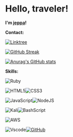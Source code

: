 # Hello, traveler!

**I'm [jeppa](https://linktr.ee/jxppx)!**

**Contact:**

[![Linktree](https://img.shields.io/badge/linktree-000?style=for-the-badge&logo=linktree&logoColor=lime)](https://linktree.com/jxppx)

[![GitHub Streak](https://streak-stats.demolab.com?user=jeppa1&theme=dark&date_format=j%20M%5B%20Y%5D&exclude_days=Sun%2CSat)](https://git.io/streak-stats)

[![Anurag's GitHub stats](https://github-readme-stats.vercel.app/api?username=jeppa1&show_icons=true&theme=transparent&)](https://github.com/anuraghazra/github-readme-stats) 

**Skills:**

![Ruby](https://img.shields.io/badge/Ruby-000?style=for-the-badge&logo=ruby&logoColor=CC342D)

![HTML5](https://img.shields.io/badge/HTML5-000?style=for-the-badge&logo=html5&logoColor=lime)![CSS3](https://img.shields.io/badge/CSS3-000?style=for-the-badge&logo=css3&logoColor=lime)

![JavaScript](https://img.shields.io/badge/JavaScript-000?style=for-the-badge&logo=javascript&logoColor=lime)![NodeJS](https://img.shields.io/badge/node.js-000?style=for-the-badge&logo=node.js&logoColor=lime)

![Kali](https://img.shields.io/badge/Kali-000?style=for-the-badge&logo=kalilinux&logoColor=lime)![BashScript](https://img.shields.io/badge/bash%20script-000?style=flat&logo=gnubash&logoColor=%23FFFFFF&labelColor=%23000000)

![AWS](https://img.shields.io/badge/AWS-000.svg?style=for-the-badge&logo=amazon-aws&logoColor=lime)

![Vscode](https://img.shields.io/badge/Vscode-000?style=for-the-badge&logo=visual-studio-code&logoColor=lime)[![GitHub](https://img.shields.io/badge/GitHub-100000?style=for-the-badge&logo=github&logoColor=lime)](https://github.com/jeppa1)


<!---
vença!!! ![Top Langs](https://github-readme-stats-git-masterrstaa-rickstaa.vercel.app/api/top-langs/?username=SEUUSERNAME&layout=compact&bg_color=000&border_color=30A3DC&title_color=E94D5F&text_color=FFF)
--->
